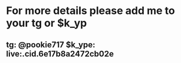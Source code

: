 # For more details please add me to your tg or $k_yp
## tg: @pookie717 $k_ype: live:.cid.6e17b8a2472cb02e 

